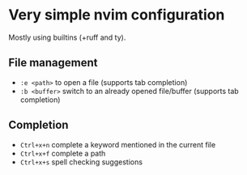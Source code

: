 # Very simple nvim configuration

Mostly using builtins (+ruff and ty).

## File management

- `:e <path>` to open a file (supports tab completion)
- `:b <buffer>` switch to an already opened file/buffer (supports tab completion)

## Completion

- `Ctrl+x+n` complete a keyword mentioned in the current file
- `Ctrl+x+f` complete a path
- `Ctrl+x+s` spell checking suggestions

